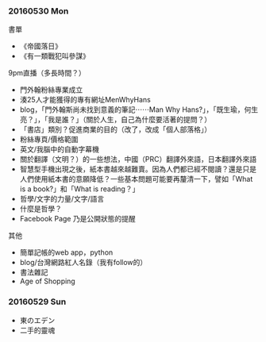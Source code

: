 ### 20160530 Mon

書單
- 《帝國落日》
- 《有一類戰犯叫參謀》

9pm直播（多長時間？）
- 門外翰粉絲專業成立
- 湊25人才能獲得的專有網址MenWhyHans
- blog，「門外翰斯尚未找到意義的筆記⋯⋯Man Why Hans?」，「既生瑜，何生亮？」，「我是誰？」（關於人生，自己為什麼要活著的提問？）
- 「書店」類別？促進商業的目的（改了，改成「個人部落格」）
- 粉絲專頁/價格範圍
- 英文/我腦中的自動字幕機
- 關於翻譯（文明？）的一些想法，中國（PRC）翻譯外來語，日本翻譯外來語
- 智慧型手機出現之後，紙本書越來越難賣。因為人們都已經不閱讀？還是只是人們使用紙本書的意願降低？一些基本問題可能要再釐清一下，譬如「What is a book?」和「What is reading？」
- 哲學/文字的力量/文字/語言
- 什麼是哲學？
- Facebook Page 乃是公開狀態的提醒

其他
- 簡單記帳的web app，python
- blog/台灣網路紅人名錄（我有follow的）
- 書法雜記
- Age of Shopping


### 20160529 Sun

- 東のエデン
- 二手的靈魂